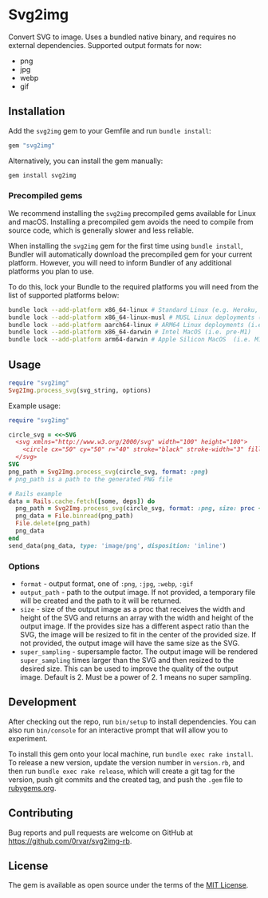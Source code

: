 # Svg2img

Convert SVG to image. Uses a bundled native binary, and requires no external dependencies.
Supported output formats for now:

- png
- jpg
- webp
- gif

## Installation

Add the `svg2img` gem to your Gemfile and run `bundle install`:

```ruby
gem "svg2img"
```

Alternatively, you can install the gem manually:

```sh
gem install svg2img
```

### Precompiled gems

We recommend installing the `svg2img` precompiled gems available for Linux and macOS. Installing a precompiled gem avoids the need to compile from source code, which is generally slower and less reliable.

When installing the `svg2img` gem for the first time using `bundle install`, Bundler will automatically download the precompiled gem for your current platform. However, you will need to inform Bundler of any additional platforms you plan to use.

To do this, lock your Bundle to the required platforms you will need from the list of supported platforms below:

```sh
bundle lock --add-platform x86_64-linux # Standard Linux (e.g. Heroku, GitHub Actions, etc.)
bundle lock --add-platform x86_64-linux-musl # MUSL Linux deployments (i.e. Alpine Linux)
bundle lock --add-platform aarch64-linux # ARM64 Linux deployments (i.e. AWS Graviton2)
bundle lock --add-platform x86_64-darwin # Intel MacOS (i.e. pre-M1)
bundle lock --add-platform arm64-darwin # Apple Silicon MacOS  (i.e. M1)
```

## Usage

```ruby
require "svg2img"
Svg2Img.process_svg(svg_string, options)
```

Example usage:

```ruby
require "svg2img"

circle_svg = <<~SVG
  <svg xmlns="http://www.w3.org/2000/svg" width="100" height="100">
    <circle cx="50" cy="50" r="40" stroke="black" stroke-width="3" fill="red" />
  </svg>
SVG
png_path = Svg2Img.process_svg(circle_svg, format: :png)
# png_path is a path to the generated PNG file

# Rails example
data = Rails.cache.fetch([some, deps]) do
  png_path = Svg2Img.process_svg(circle_svg, format: :png, size: proc {|_svg_width, _svg_height| [256, 256]})
  png_data = File.binread(png_path)
  File.delete(png_path)
  png_data
end
send_data(png_data, type: 'image/png', disposition: 'inline')
```

### Options

- `format` - output format, one of `:png`, `:jpg`, `:webp`, `:gif`
- `output_path` - path to the output image. If not provided, a temporary file will be created and the path to it will be returned.
- `size` - size of the output image as a proc that receives the width and height of the SVG and returns an array with the width and height of the output image. If the provides size has a different aspect ratio than the SVG, the image will be resized to fit in the center of the provided size. If not provided, the output image will have the same size as the SVG.
- `super_sampling` - supersample factor. The output image will be rendered `super_sampling` times larger than the SVG and then resized to the desired size. This can be used to improve the quality of the output image. Default is 2. Must be a power of 2. 1 means no super sampling.

## Development

After checking out the repo, run `bin/setup` to install dependencies. You can also run `bin/console` for an interactive prompt that will allow you to experiment.

To install this gem onto your local machine, run `bundle exec rake install`. To release a new version, update the version number in `version.rb`, and then run `bundle exec rake release`, which will create a git tag for the version, push git commits and the created tag, and push the `.gem` file to [rubygems.org](https://rubygems.org).

## Contributing

Bug reports and pull requests are welcome on GitHub at https://github.com/0rvar/svg2img-rb.

## License

The gem is available as open source under the terms of the [MIT License](https://opensource.org/licenses/MIT).
